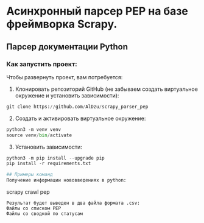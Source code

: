 # Асинхронный парсер PEP на базе фреймворка Scrapy.
## Парсер документации Python

### Как запустить проект:
Чтобы развернуть проект, вам потребуется:
1) Клонировать репозиторий GitHub (не забываем создать виртуальное окружение и установить зависимости):
```python
git clone https://github.com/AlDzu/scrapy_parser_pep
```

2) Cоздать и активировать виртуальное окружение:
```python
python3 -m venv venv
source venv/bin/activate
```
3) Установить зависимости:
```python
python3 -m pip install --upgrade pip
pip install -r requirements.txt

## Примеры команд
Получение информации нововведениях в python:
```
scrapy crawl pep
```
Результат будет выведен в два файла формата .csv:
Файлы со списком PEP
Файлы со сводкой по статусам
